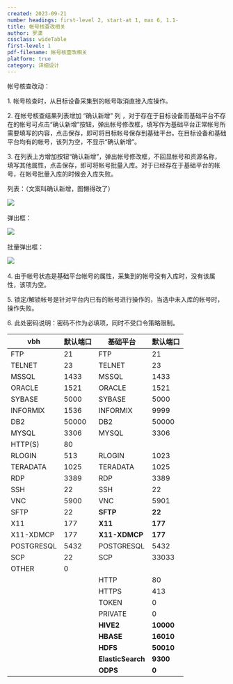 ```yaml
---
created: 2023-09-21
number headings: first-level 2, start-at 1, max 6, 1.1-
title: 帐号核查改相关
author: 罗潇
cssclass: wideTable
first-level: 1
pdf-filename: 帐号核查改相关
platform: true
category: 详细设计
---
```


帐号核查改动：

1. 帐号核查时，从目标设备采集到的帐号取消直接入库操作。

2. 在帐号核查结果列表增加 “确认新增” 列 ，对于存在于目标设备而基础平台不存在的帐号可点击“确认新增”按钮，弹出帐号修改框，填写作为基础平台正常帐号所需要填写的内容，点击保存，即可将目标帐号保存到基础平台。在目标设备和基础平台均有的帐号，该列为空，不显示“确认新增”。

3. 在列表上方增加按钮“确认新增”，弹出帐号修改框，不回显帐号和资源名称，填写其他属性，点击保存，即可将帐号批量入库。对于已经存在于基础平台的帐号，在帐号批量入库的时候会入库失败。

列表：（文案叫确认新增，图懒得改了）

![](file:////private/var/folders/rl/gchkw9l93p149mmyj8t07w280000gn/T/com.kingsoft.wpsoffice.mac.global/wps-xiaoluo/ksohtml//wps91.jpg) 

弹出框：

![](file:////private/var/folders/rl/gchkw9l93p149mmyj8t07w280000gn/T/com.kingsoft.wpsoffice.mac.global/wps-xiaoluo/ksohtml//wps92.jpg) 

批量弹出框：

![](file:////private/var/folders/rl/gchkw9l93p149mmyj8t07w280000gn/T/com.kingsoft.wpsoffice.mac.global/wps-xiaoluo/ksohtml//wps93.jpg) 

4. 由于帐号状态是基础平台帐号的属性，采集到的帐号没有入库时，没有该属性，该项为空。

5. 锁定/解锁帐号是针对平台内已有的帐号进行操作的，当选中未入库的帐号时，操作失败。

6. 此处密码说明：密码不作为必填项，同时不受口令策略限制。



| vbh        | 默认端口 | 基础平台          | 默认端口  |
| ---------- | -------- | ----------------- | --------- |
| FTP        | 21       | FTP               | 21        |
| TELNET     | 23       | TELNET            | 23        |
| MSSQL      | 1433     | MSSQL             | 1433      |
| ORACLE     | 1521     | ORACLE            | 1521      |
| SYBASE     | 5000     | SYBASE            | 5000      |
| INFORMIX   | 1536     | INFORMIX          | 9999      |
| DB2        | 50000    | DB2               | 50000     |
| MYSQL      | 3306     | MYSQL             | 3306      |
| HTTP(S)    | 80       |                   |           |
| RLOGIN     | 513      | RLOGIN            | 1023      |
| TERADATA   | 1025     | TERADATA          | 1025      |
| RDP        | 3389     | RDP               | 3389      |
| SSH        | 22       | SSH               | 22        |
| VNC        | 5900     | VNC               | 5901      |
| SFTP       | 22       | **SFTP**          | **22**    |
| X11        | 177      | **X11**           | **177**   |
| X11-XDMCP  | 177      | **X11-XDMCP**     | **177**   |
| POSTGRESQL | 5432     | POSTGRESQL        | 5432      |
| SCP        | 22       | SCP               | 33033     |
| OTHER      | 0        |                   |           |
|            |          | HTTP              | 80        |
|            |          | HTTPS             | 413       |
|            |          | TOKEN             | 0         |
|            |          | PRIVATE           | 0         |
|            |          | **HIVE2**         | **10000** |
|            |          | **HBASE**         | **16010** |
|            |          | **HDFS**          | **50010** |
|            |          | **ElasticSearch** | **9300**  |
|            |          | **ODPS**          | **0**     |

